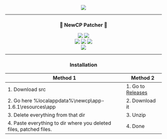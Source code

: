 <p align= "center">
  <kbd>
    <img  src="https://kornineq.de/cplauncher/newcplogin1.png">
  </kbd>
</p>

-----

### <p align="center">💙 NewCP Patcher 💙</p>
<p align= "center">
  <img src="https://img.shields.io/github/last-commit/KornineQ/NewCP-Patcher">
  <img src="https://img.shields.io/github/license/KornineQ/NewCP-Patcher">
  <br>
  <img src="https://img.shields.io/github/stars/KornineQ/NewCP-Patcher">
  <img src="https://img.shields.io/github/forks/KornineQ/NewCP-Patcher">
  <img src="https://img.shields.io/github/downloads/KornineQ/NewCP-Patcher/total.svg">
  <br>
  <img src="https://img.shields.io/github/languages/top/KornineQ/NewCP-Patcher">
</p>

-----

### <p align="center">Installation</p>

| Method 1                                                            | Method 2                                                                |
| ------------------------------------------------------------------- | -------------------------------------------------------------------     |
| 1. Download src                                                     | 1. Go to [Releases](https://github.com/KornineQ/NewCP-Patcher/releases) |
| 2. Go here %localappdata%\newcp\app-1.6.1\resources\app             | 2. Download it                                                          |
| 3. Delete everything from that dir                                  | 3. Unzip                                                                |
| 4. Paste everything to dir where you deleted files, patched files.  | 4. Done                                                                 |

